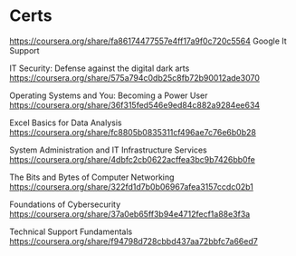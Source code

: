 # Certs
https://coursera.org/share/fa86174477557e4ff17a9f0c720c5564 
Google It Support

IT Security: Defense against the digital dark arts
https://coursera.org/share/575a794c0db25c8fb72b90012ade3070

Operating Systems and You: Becoming a Power User
https://coursera.org/share/36f315fed546e9ed84c882a9284ee634

Excel Basics for Data Analysis
https://coursera.org/share/fc8805b0835311cf496ae7c76e6b0b28

System Administration and IT Infrastructure Services
https://coursera.org/share/4dbfc2cb0622acffea3bc9b7426bb0fe

The Bits and Bytes of Computer Networking
https://coursera.org/share/322fd1d7b0b06967afea3157ccdc02b1

Foundations of Cybersecurity
https://coursera.org/share/37a0eb65ff3b94e4712fecf1a88e3f3a

Technical Support Fundamentals
https://coursera.org/share/f94798d728cbbd437aa72bbfc7a66ed7
